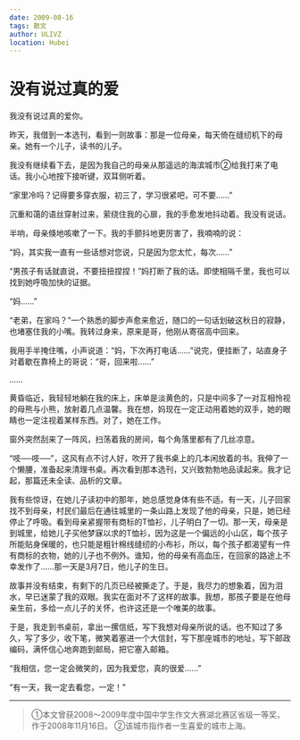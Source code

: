 ```yaml
---
date: 2009-08-16
tags: 散文
author: ULIVZ
location: Hubei
---
```


# 没有说过真的爱


我没有说过真的爱你。

昨天，我借到一本选刊，看到一则故事：那是一位母亲，每天倚在缝纫机下的母亲。她有一个儿子，读书的儿子。

我没有继续看下去，是因为我自己的母亲从那遥远的海滨城市②给我打来了电话。我小心地按下接听键，双耳侧听着。

“家里冷吗？记得要多穿衣服，初三了，学习很紧吧，可不要……”

沉重和蔼的语丝穿射过来，萦绕住我的心扉，我的手愈发地抖动着。我没有说话。

半响，母亲倏地咳嗽了一下。我的手颤抖地更厉害了，我喃喃的说：

“妈，其实我一直有一些话想对您说，只是因为您太忙，每次……”

“男孩子有话就直说，不要扭扭捏捏！”妈打断了我的话。即使相隔千里，我也可以找到她呼吸加快的证据。

“妈……”

“老弟，在家吗？”一个熟悉的脚步声愈来愈近，随口的一句话划破这秋日的寂静，也堵塞住我的小嘴。我转过身来，原来是哥，他刚从寄宿高中回来。

我用手半掩住嘴，小声说道：“妈，下次再打电话……”说完，便挂断了，站直身子对着歇在靠椅上的哥说：“哥，回来啦……”

……

黄昏临近，我轻轻地躺在我的床上，床单是淡黄色的，只是中间多了一对互相怜视的母熊与小熊，放射着几点温馨。我在想，妈现在一定正动用着她的双手，她的眼睛也一定注视着某样东西。对了，她在工作。

窗外突然刮来了一阵风，扫荡着我的房间，每个角落里都有了几丝凉意。

“吱──吱──”，这风有点不讨人好，吹开了我书桌上的几本闲放着的书。我伸了一个懒腰，准备起来清理书桌。再次看到那本选刊，又兴致勃勃地品读起来。我才记起，那篇还未全读、品析的文章。

我有些惊讶，在她儿子读初中的那年，她总感觉身体有些不适。有一天，儿子回家找不到母亲，村民们最后在通往城里的一条山路上发现了他的母亲，只是，她已经停止了呼吸。看到母亲紧握带有商标的T恤衫，儿子明白了一切。那一天，母亲是到城里，给她儿子买他梦寐以求的T恤衫，因为这是一个偏远的小山区，每个孩子所能贴身保暖的，也只能是粗针棉线缝纫的小布衫，所以，每个孩子都渴望有一件有商标的衣物，她的儿子也不例外。谁知，他的母亲有高血压，在回家的路途上不幸发作了……那一天是3月7日，他儿子的生日。

故事并没有结束，有剩下的几页已经被撕走了。于是，我尽力的想象着，因为泪水，早已迷蒙了我的双眼。我实在面对不了这样的故事。我想，那孩子要是在他母亲生前，多给一点儿子的关怀，也许这还是一个唯美的故事。

于是，我走到书桌前，拿出一摞信纸，写下我想对母亲所说的话。也不知过了多久，写了多少，收下笔，微笑着塞进一个大信封，写下那座城市的地址，写下邮政编码，满怀信心地奔跑到邮局，把它塞入邮箱。

“我相信，您一定会微笑的，因为我爱您，真的很爱……”

“有一天，我一定去看您，一定！”

   

 
---

> ①本文曾获2008～2009年度中国中学生作文大赛湖北赛区省级一等奖，作于2008年11月16日。
②该城市指作者一生喜爱的城市上海。
